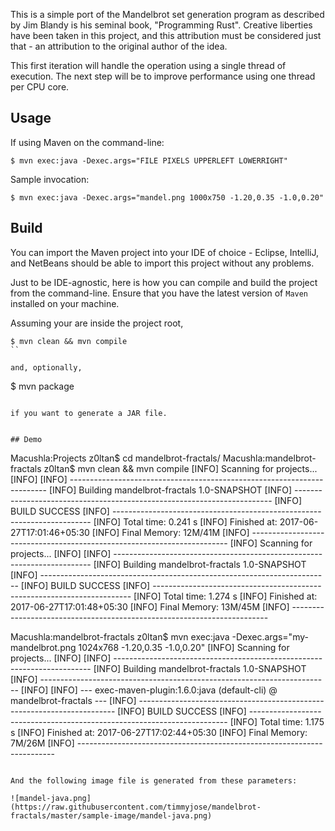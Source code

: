 This is a simple port of the Mandelbrot set generation program as described by Jim Blandy
is his seminal book, "Programming Rust". Creative liberties have been taken in this project,
and this attribution must be considered just that - an attribution to the original author of
the idea.

This first iteration will handle the operation using a single thread of execution. The next step
will be to improve performance using one thread per CPU core.


## Usage

If using Maven on the command-line:

```
$ mvn exec:java -Dexec.args="FILE PIXELS UPPERLEFT LOWERRIGHT"
```

Sample invocation:

```
$ mvn exec:java -Dexec.args="mandel.png 1000x750 -1.20,0.35 -1.0,0.20"

```

## Build

You can import the Maven project into your IDE of choice - Eclipse, IntelliJ, and NetBeans should be able to import this project
without any problems.

Just to be IDE-agnostic, here is how you can compile and build the project from the command-line. Ensure that you have the latest
version of `Maven` installed on your machine.

Assuming your are inside the project root,

```
$ mvn clean && mvn compile
``

and, optionally,

```
$ mvn package
```

if you want to generate a JAR file. 


## Demo

```
Macushla:Projects z0ltan$ cd mandelbrot-fractals/
Macushla:mandelbrot-fractals z0ltan$ mvn clean && mvn compile
[INFO] Scanning for projects...
[INFO]
[INFO] ------------------------------------------------------------------------
[INFO] Building mandelbrot-fractals 1.0-SNAPSHOT
[INFO] ------------------------------------------------------------------------
[INFO] BUILD SUCCESS
[INFO] ------------------------------------------------------------------------
[INFO] Total time: 0.241 s
[INFO] Finished at: 2017-06-27T17:01:46+05:30
[INFO] Final Memory: 12M/41M
[INFO] ------------------------------------------------------------------------
[INFO] Scanning for projects...
[INFO]
[INFO] ------------------------------------------------------------------------
[INFO] Building mandelbrot-fractals 1.0-SNAPSHOT
[INFO] ------------------------------------------------------------------------
[INFO] BUILD SUCCESS
[INFO] ------------------------------------------------------------------------
[INFO] Total time: 1.274 s
[INFO] Finished at: 2017-06-27T17:01:48+05:30
[INFO] Final Memory: 13M/45M
[INFO] ------------------------------------------------------------------------

Macushla:mandelbrot-fractals z0ltan$ mvn exec:java -Dexec.args="my-mandelbrot.png 1024x768 -1.20,0.35 -1.0,0.20"
[INFO] Scanning for projects...
[INFO]
[INFO] ------------------------------------------------------------------------
[INFO] Building mandelbrot-fractals 1.0-SNAPSHOT
[INFO] ------------------------------------------------------------------------
[INFO]
[INFO] --- exec-maven-plugin:1.6.0:java (default-cli) @ mandelbrot-fractals ---
[INFO] ------------------------------------------------------------------------
[INFO] BUILD SUCCESS
[INFO] ------------------------------------------------------------------------
[INFO] Total time: 1.175 s
[INFO] Finished at: 2017-06-27T17:02:44+05:30
[INFO] Final Memory: 7M/26M
[INFO] ------------------------------------------------------------------------
```

And the following image file is generated from these parameters:

![mandel-java.png](https://raw.githubusercontent.com/timmyjose/mandelbrot-fractals/master/sample-image/mandel-java.png)




